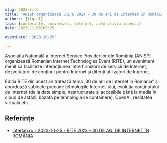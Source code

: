 ```yaml
---
slug: 2023/rite
title: 'ANISP organizează „RITE 2023 - 30 de ani de Internet în România”'
authors: [ilg-ul]
tags: [conferinte, aniversari, internet, autor:liviu.ionescu]
date: 2023-11-06T09:25

eventDate: '2023-10-25'

---
```


Asociația Națională a Internet Service Providerilor din România (ANISP) organizează Romanian Internet Technologies Event (RITE), un eveniment menit să faciliteze interacțiunea între furnizorii de servicii de Internet, dezvoltatorii de conținut pentru Internet și diferiți utilizatori de Internet.

<!-- truncate -->

Ediția RITE din acest an tratează tema „30 de ani de Internet în România” și abordează subiecte precum: tehnologiile Internet-ului, evoluția conținutului de Internet (de la date simple, nestructurate și accesibile până la media în cloud de astăzi, bazată pe tehnologia de containere), OpenAI, realitatea virtuală etc.

## Referințe

- [interlan.ro - 2023-10-25 - RITE 2023 – 30 DE ANI DE INTERNET ÎN ROMÂNIA](https://www.interlan.ro/rite-2023-30-de-ani-de-internet-in-romania/)
